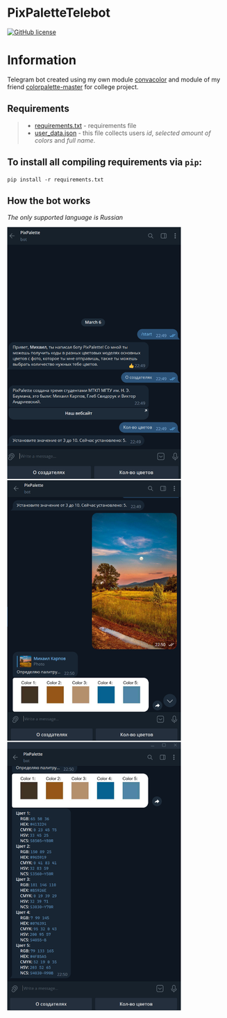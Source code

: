 # PixPaletteTelebot

[![GitHub license](https://img.shields.io/github/license/misha153/PixPaletteTelebot)](https://github.com/misha153/PixPaletteTelebot)

# Information
Telegram bot created using my own module [convacolor](https://github.com/misha153/convacolor) and module of my friend [colorpalette-master](https://github.com/gejirz/colorpalette-master) for college project.

## Requirements
> - [requirements.txt](requirements.txt) - requirements file
> - [user_data.json](PixPaletteTelebot/user_data.json) - this file collects users *id*, *selected amount of colors* and *full name*.

## To install all compiling requirements via `pip`:

`pip install -r requirements.txt`

## How the bot works
*The only supported language is Russian*

<img src="https://github.com/misha153/PixPaletteTelebot/blob/Presentation/image.png" width="400">
<img src="https://github.com/misha153/PixPaletteTelebot/blob/Presentation/image2.png" width="400">
<img src="https://github.com/misha153/PixPaletteTelebot/blob/Presentation/image3.png" width="400">
